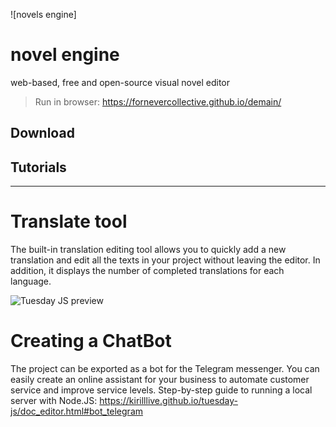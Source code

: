 ![novels engine]

# novel engine 
web-based, free and open-source visual novel editor 

> Run in browser: https://fornevercollective.github.io/demain/

Download
-------------------------

Tutorials
-------------------------

-------------------------

# Translate tool 
The built-in translation editing tool allows you to quickly add a new translation and edit all the texts in your project without leaving the editor. In addition, it displays the number of completed translations for each language.

![Tuesday JS preview](screenshots/translate_tool.jpg)




# Creating a СhatBot
The project can be exported as a bot for the Telegram messenger. 
You can easily create an online assistant for your business to automate customer service and improve service levels.
Step-by-step guide to running a local server with Node.JS: https://kirilllive.github.io/tuesday-js/doc_editor.html#bot_telegram



